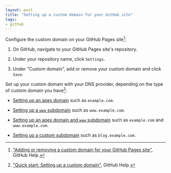 ```yaml
---
layout: post
title: "Setting up a custom domain for your GitHub site"
tags:
- github
---
```


Configure the custom domain on your GitHub Pages site[^ref1]:

1. On GitHub, navigate to your GitHub Pages site's repository.

2. Under your repository name, click `Settings`.

3. Under "Custom domain", add or remove your custom domain and click `Save`.

Set up your custom domain with your DNS provider, depending on the type of custom domain you have[^ref2]:

- [Setting up an apex domain](https://help.github.com/articles/setting-up-an-apex-domain/) such as `example.com`.

- [Setting up a `www` subdomain](https://help.github.com/articles/setting-up-a-www-subdomain/) such as `www.example.com`.

- [Setting up an apex domain and `www` subdomain](https://help.github.com/articles/setting-up-an-apex-domain-and-www-subdomain/) such as `example.com` and `www.example.com`.

- [Setting up a custom subdomain](https://help.github.com/articles/setting-up-a-custom-subdomain/) such as `blog.example.com`.



[^ref1]: ["Adding or removing a custom domain for your GitHub Pages site"](https://help.github.com/articles/adding-or-removing-a-custom-domain-for-your-github-pages-site/), GitHub Help.

[^ref2]: ["Quick start: Setting up a custom domain"](https://help.github.com/articles/quick-start-setting-up-a-custom-domain/), GitHub Help.